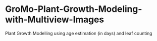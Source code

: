 # GroMo-Plant-Growth-Modeling-with-Multiview-Images
Plant Growth Modelling using age estimation (in days) and leaf counting
